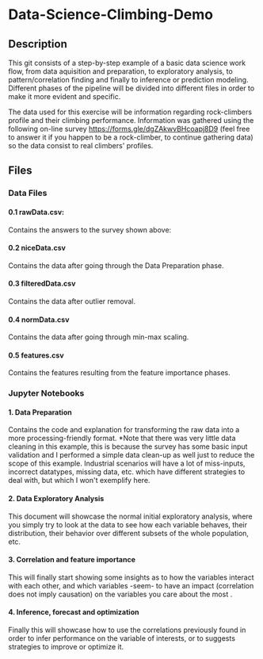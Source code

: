 # Data-Science-Climbing-Demo

## Description

This git consists of a step-by-step example of a basic data science work flow, from data aquisition and preparation, to exploratory analysis, to pattern/correlation finding and finally to inference or prediction modeling. Different phases of the pipeline will be divided into different files in order to make it more evident and specific.

The data used for this exercise will be information regarding rock-climbers profile and their climbing performance. Information was gathered using the following on-line survey https://forms.gle/dgZAkwvBHcoapj8D9 (feel free to answer it if you happen to be a rock-climber, to continue gathering data) so the data consist to real climbers' profiles.

## Files

### Data Files
#### 0.1 rawData.csv:
Contains the answers to the survey shown above:

#### 0.2 niceData.csv
Contains the data after going through the Data Preparation phase.

#### 0.3 filteredData.csv
Contains the data after outlier removal.

#### 0.4 normData.csv
Contains the data after going through min-max scaling.

#### 0.5 features.csv
Contains the features resulting from the feature importance phases.

### Jupyter Notebooks
#### 1. Data Preparation
Contains the code and explanation for transforming the raw data into a more processing-friendly format.
*Note that there was very little data cleaning in this example, this is because the survey has some basic input validation and I performed a simple data clean-up as well just to reduce the scope of this example. Industrial scenarios will have a lot of miss-inputs, incorrect datatypes, missing data, etc. which have different strategies to deal with, but which I won't exemplify here.

#### 2. Data Exploratory Analysis
This document will showcase the normal initial exploratory analysis, where you simply try to look at the data to see how each variable behaves, their distribution, their behavior over different subsets of the whole population, etc.

#### 3. Correlation and feature importance
This will finally start showing some insights as to how the variables interact with each other, and which variables -seem- to have an impact (correlation does not imply causation) on the variables you care about the most .

#### 4. Inference, forecast and optimization
Finally this will showcase how to use the correlations previously found in order to infer performance on the variable of interests, or to suggests strategies to improve or optimize it.
